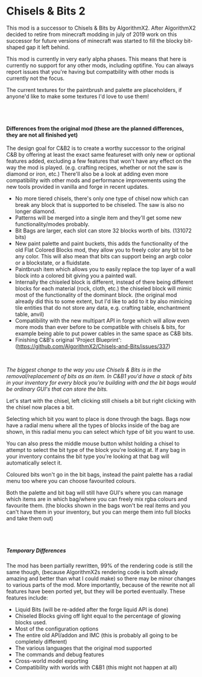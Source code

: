 # Chisels & Bits 2

This mod is a successor to Chisels & Bits by AlgorithmX2. After AlgorithmX2 decided to retire from minecraft modding in july of 2019 work on this successor for future versions of minecraft was started to fill the blocky bit-shaped gap it left behind.

This mod is currently in very early alpha phases. This means that here is currently no support for any other mods, including optifine. You can always report issues that you're having but compatbility with other mods is currently not the focus.

The current textures for the paintbrush and palette are placeholders, if anyone'd like to make some textures I'd love to use them!

<br/>
<br/>

#### Differences from the original mod (these are the planned differences, they are not all finished yet)
The design goal for C&B2 is to create a worthy successor to the original C&B by offering at least the exact same featureset with only new or optional features added, excluding a few features that won't have any effect on the way the mod is played. (e.g. crafting recipes, whether or not the saw is diamond or iron, etc.) There'll also be a look at adding even more compatibility with other mods and performance improvements using the new tools provided in vanilla and forge in recent updates.

* No more tiered chisels, there's only one type of chisel now which can break any block that is supported to be chiseled. The saw is also no longer diamond.
* Patterns will be merged into a single item and they'll get some new functionality/modes probably.
* Bit Bags are larger, each slot can store 32 blocks worth of bits. (131072 bits)
* New paint palette and paint buckets, this adds the functionality of the old Flat Colored Blocks mod, they allow you to freely color any bit to be any color. This will also mean that bits can support being an argb color or a blockstate, or a fluidstate.
* Paintbrush item which allows you to easily replace the top layer of a wall block into a colored bit giving you a painted wall.
* Internally the chiseled block is different, instead of there being different blocks for each material (rock, cloth, etc.) the chiseled block will mimic most of the functionality of the dominant block. (the original mod already did this to some extent, but I'd like to add to it by also mimicing tile entities that do not store any data, e.g. crafting table, enchantment table, anvil)
* Compatibility with the new multipart API in forge which will allow even more mods than ever before to be compatible with chisels & bits, for example being able to put power cables in the same space as C&B bits.
* Finishing C&B's original 'Project Blueprint': (https://github.com/AlgorithmX2/Chisels-and-Bits/issues/337)

<br/>

_The biggest change to the way you use Chisels & Bits is in the removal/replacement of bits as an item. In C&B1 you'd have a stack of bits in your inventory for every block you're building with and the bit bags would be ordinary GUI's that can store the bits._

Let's start with the chisel, left clicking still chisels a bit but right clicking with the chisel now places a bit.

Selecting which bit you want to place is done through the bags. Bags now have a radial menu where all the types of blocks inside of the bag are shown, in this radial menu you can select which type of bit you want to use.

You can also press the middle mouse button whilst holding a chisel to attempt to select the bit type of the block you're looking at. If any bag in your inventory contains the bit type you're looking at that bag will automatically select it.

Coloured bits won't go in the bit bags, instead the paint palette has a radial menu too where you can choose favourited colours.

Both the palette and bit bag will still have GUI's where you can manage which items are in which bag/where you can freely mix rgba colours and favourite them. (the blocks shown in the bags won't be real items and you can't have them in your inventory, but you can merge them into full blocks and take them out)

<br/>
<br/>

##### Temporary Differences
The mod has been partially rewritten, 99% of the rendering code is still the same though, (because AlgorithmX2s rendering code is both already amazing and better than what I could make) so there may be minor changes to various parts of the mod. More importantly, because of the rewrite not all features have been ported yet, but they will be ported eventually. These features include:
* Liquid Bits (will be re-added after the forge liquid API is done)
* Chiseled Blocks giving off light equal to the percentage of glowing blocks used.
* Most of the configuration options
* The entire old API/addon and IMC (this is probably all going to be completely different)
* The various languages that the original mod supported
* The commands and debug features
* Cross-world model exporting
* Compatibility with worlds with C&B1 (this might not happen at all)